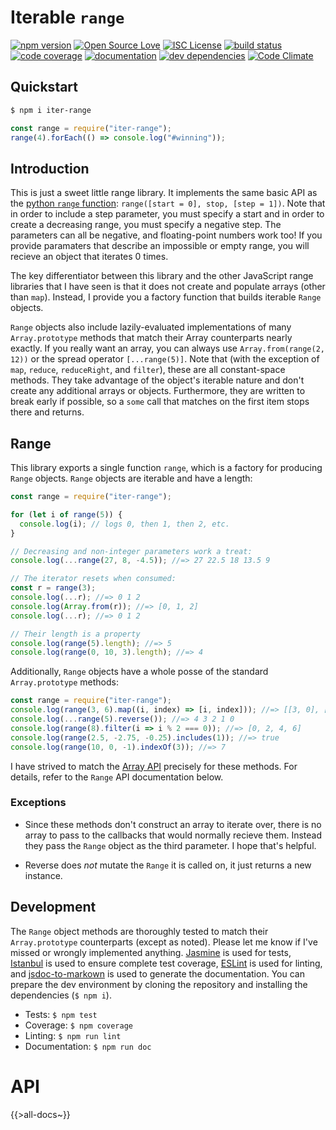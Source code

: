 # Iterable `range`

[![npm version](https://badge.fury.io/js/iter-range.svg)](https://badge.fury.io/js/iter-range)
[![Open Source Love](https://badges.frapsoft.com/os/v1/open-source.svg?v=103)](https://opensource.org/)
[![ISC License](https://goo.gl/RvzTyG)](https://opensource.org/licenses/ISC)
[![build status](https://travis-ci.org/thebopshoobop/iter-range.svg?branch=master)](https://travis-ci.org/thebopshoobop/iter-range)
[![code coverage](https://img.shields.io/codecov/c/github/thebopshoobop/iter-range.svg?maxAge=2592000)](https://codecov.io/gh/thebopshoobop/iter-range)
[![documentation](https://inch-ci.org/github/thebopshoobop/iter-range.svg?branch=master&style=flat)](https://inch-ci.org/github/thebopshoobop/iter-range)
[![dev dependencies](https://david-dm.org/thebopshoobop/iter-range/dev-dependencies.svg)](https://david-dm.org/thebopshoobop/iter-range?type=dev)
[![Code Climate](https://codeclimate.com/github/thebopshoobop/iter-range.svg)](https://codeclimate.com/github/thebopshoobop/iter-range)

## Quickstart

```bash
$ npm i iter-range
```

```js
const range = require("iter-range");
range(4).forEach(() => console.log("#winning"));
```

## Introduction

This is just a sweet little range library. It implements the same basic API as the [python `range` function](https://docs.python.org/3/library/stdtypes.html?highlight=range#range): `range([start = 0], stop, [step = 1])`. Note that in order to include a step parameter, you must specify a start and in order to create a decreasing range, you must specify a negative step. The parameters can all be negative, and floating-point numbers work too! If you provide paramaters that describe an impossible or empty range, you will recieve an object that iterates 0 times.

The key differentiator between this library and the other JavaScript range libraries that I have seen is that it does not create and populate arrays (other than `map`). Instead, I provide you a factory function that builds iterable `Range` objects.

`Range` objects also include lazily-evaluated implementations of many `Array.prototype` methods that match their Array counterparts nearly exactly. If you really want an array, you can always use `Array.from(range(2, 12))` or the spread operator `[...range(5)]`. Note that (with the exception of `map`, `reduce`, `reduceRight`, and `filter`), these are all constant-space methods. They take advantage of the object's iterable nature and don't create any additional arrays or objects. Furthermore, they are written to break early if possible, so a `some` call that matches on the first item stops there and returns.

## Range

This library exports a single function `range`, which is a factory for producing `Range` objects. `Range` objects are iterable and have a length:

```js
const range = require("iter-range");

for (let i of range(5)) {
  console.log(i); // logs 0, then 1, then 2, etc.
}

// Decreasing and non-integer parameters work a treat:
console.log(...range(27, 8, -4.5)); //=> 27 22.5 18 13.5 9

// The iterator resets when consumed:
const r = range(3);
console.log(...r); //=> 0 1 2
console.log(Array.from(r)); //=> [0, 1, 2]
console.log(...r); //=> 0 1 2

// Their length is a property
console.log(range(5).length); //=> 5
console.log(range(0, 10, 3).length); //=> 4
```

Additionally, `Range` objects have a whole posse of the standard `Array.prototype` methods:

```js
const range = require("iter-range");
console.log(range(3, 6).map((i, index) => [i, index])); //=> [[3, 0], [4, 1], [5, 2]]
console.log(...range(5).reverse()); //=> 4 3 2 1 0
console.log(range(8).filter(i => i % 2 === 0)); //=> [0, 2, 4, 6]
console.log(range(2.5, -2.75, -0.25).includes(1)); //=> true
console.log(range(10, 0, -1).indexOf(3)); //=> 7
```

I have strived to match the [Array API](https://developer.mozilla.org/en-US/docs/Web/JavaScript/Reference/Global_Objects/Array) precisely for these methods. For details, refer to the `Range` API documentation below.

### Exceptions

* Since these methods don't construct an array to iterate over, there is no array to pass to the callbacks that would normally recieve them. Instead they pass the `Range` object as the third parameter. I hope that's helpful.

* Reverse does _not_ mutate the `Range` it is called on, it just returns a new instance.

## Development

The `Range` object methods are thoroughly tested to match their `Array.prototype` counterparts (except as noted). Please let me know if I've missed or wrongly implemented anything. [Jasmine](https://jasmine.github.io/) is used for tests, [Istanbul](https://istanbul.js.org/) is used to ensure complete test coverage, [ESLint](https://eslint.org/) is used for linting, and [jsdoc-to-markown](https://github.com/jsdoc2md/jsdoc-to-markdown) is used to generate the documentation. You can prepare the dev environment by cloning the repository and installing the dependencies (`$ npm i`).

* Tests: `$ npm test`
* Coverage: `$ npm coverage`
* Linting: `$ npm run lint`
* Documentation: `$ npm run doc`

# API

{{>all-docs~}}
